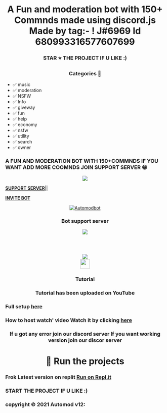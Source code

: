 <h1 align='center'> A Fun and moderation bot with 150+ Commnds made using discord.js 
 Made by tag:- ! J#6969 
Id 680993316577607699 </h1> 


<h3 align='center'> STAR ⭐ THE PROJECT IF U LIKE :) </h3>

 <h3 align='center'> Categories 📑 </h3>


- ✅ music 
- ✅ moderation 
- ✅ NSFW 
- ✅ Info
- ✅ giveway
- ✅ fun
- ✅ help
- ✅ economy 
- ✅ nsfw 
- ✅ utility   
- ✅ search
- ✅ owner

 


   
<h3> A FUN AND MODERATION BOT WITH 150+COMMNDS
IF YOU WANT ADD MORE COOMNDS JOIN SUPPORT SERVER 😁 </h3>
<div align="center"> <a href="https://top.gg/bot/744597377406599188">
<img src="https://top.gg/api/widget/744597377406599188.svg"/>
 </a> </div>

**[SUPPORT SERVER](https://discord.io/jesscommunity)**||

**[INVITE BOT](https://discord.com/api/oauth2/authorize?client_id=844742706927370270&permissions=8&scope=bot)**



<div align="center"><a href="https://discord.com/api/oauth2/authorize?client_id=744597377406599188&permissions=8&scope=bot"> 
    <img src="https://cdn.discordapp.com/attachments/824976037578014730/834743546417381414/350kb_1.gif" alt="Automodbot" />
</a> </div>


<h3 align='center'> Bot support server </h3>

<div align="center"> <a href="https://discord.gg/uC5bAzvmX5"><img src="http://invidget.switchblade.xyz/uC5bAzvmX5"/></a>

<br><br>

</div>


<div align="center"> <a href="https://dsc.gg/abotsupport">

  <img titile="abot" src="https://invidget.switchblade.xyz/kACM4NPN9F">

</a>
</div>

 <div align="center"><img src="https://www.youtube.com/about/static/svgs/icons/brand-resources/YouTube_icon_full-color.svg?cache=f2ec7a5" width="30px"></div> <h3 align='center'> Tutorial </h3>

 <h3 align='center'> Tutorial has been uploaded on YouTube </h3> 

###  Full setup [here](https://youtu.be/IX4DZq7iVf4) 

### How to host watch' video  Watch it by clicking [here](https://youtu.be/NlCufWQUL54)

<h3  align='center'>If u got any error join our  discord server
 If you want working version join our discor server </h3>

<h1 align='center'> 💨 Run the projects  </h1>
 

### Frok Latest version on replit [Run on Repl.it](https://replit.com/@Khanmanan/automod-bot-10) 

### START THE PROJECT IF U LIKE :)
### copyright ©️ 2021 Automod v12:
